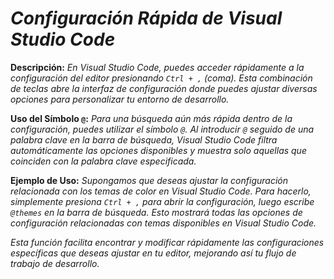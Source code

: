 <!-- Autor: Daniel Benjamin Perez Morales -->
<!-- GitHub: https://github.com/D4nitrix13 -->
<!-- GitLab: https://gitlab.com/D4nitrix13 -->
<!-- Correo electrónico: danielperezdev@proton.me -->

# ***Configuración Rápida de Visual Studio Code***

**Descripción:**
*En Visual Studio Code, puedes acceder rápidamente a la configuración del editor presionando `Ctrl + ,` (coma). Esta combinación de teclas abre la interfaz de configuración donde puedes ajustar diversas opciones para personalizar tu entorno de desarrollo.*

**Uso del Símbolo `@`:**
*Para una búsqueda aún más rápida dentro de la configuración, puedes utilizar el símbolo `@`. Al introducir `@` seguido de una palabra clave en la barra de búsqueda, Visual Studio Code filtra automáticamente las opciones disponibles y muestra solo aquellas que coinciden con la palabra clave especificada.*

**Ejemplo de Uso:**
*Supongamos que deseas ajustar la configuración relacionada con los temas de color en Visual Studio Code. Para hacerlo, simplemente presiona `Ctrl + ,` para abrir la configuración, luego escribe `@themes` en la barra de búsqueda. Esto mostrará todas las opciones de configuración relacionadas con temas disponibles en Visual Studio Code.*

*Esta función facilita encontrar y modificar rápidamente las configuraciones específicas que deseas ajustar en tu editor, mejorando así tu flujo de trabajo de desarrollo.*
